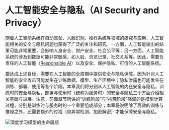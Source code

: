 <!--Copyright © Microsoft Corporation. All rights reserved.
  适用于[License](https://github.com/microsoft/AI-System/blob/main/LICENSE)版权许可-->


# 人工智能安全与隐私（AI Security and Privacy）



随着人工智能系统在自动驾驶、人脸识别、推荐系统等领域的研究与应用，人工智能相关的安全与隐私问题也获得了广泛的关注和研究。一方面，人工智能输出的结果可能非常重要，会影响人身安全、财产安全、社会公平等；另一方面，人工智能系统的涉及到数据可能非常敏感，如人脸、浏览记录、社交关系等。因此，需要负责任的人工智能（[Responsible AI](https://www.microsoft.com/en-us/ai/responsible-ai)）以及安全、保护隐私、可信的人工智能系统。

要达成上述目标，需要在人工智能的全周期中提供安全与隐私保障。因为针对人工智能的安全攻击可能发生在训练数据、模型、生产环境中；隐私泄露也可能发生在训练、部署、使用等各个阶段。本章我们将分别从人工智能的内在安全与隐私，训练时的安全与隐私，部署与使用时（统称为服务时）的安全与隐私三个方面介绍相关基础与进展。注意，前面章节所讲的“训练阶段”与“推理阶段”强调的是模型计算过程，分别是训练时与服务时的一个重要组成部分；本章将说明除了高效的训练与推理之外，还需要额外的过程（如异常检测、加密解密）才能保障安全与隐私。

![深度学习模型的生命周期](./img/12-0-1-lifecycle.png)





